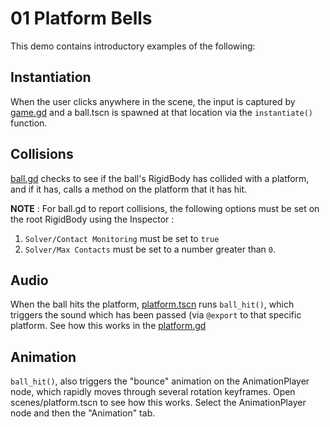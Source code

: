 # 01 Platform Bells

This demo contains introductory examples of the following: 
	
## Instantiation

When the user clicks anywhere in the scene, the input is captured by [game.gd](scripts/game.gd) and a ball.tscn is spawned at that location via the `instantiate()` function.


## Collisions

[ball.gd](scripts/ball.gd) checks to see if the ball's RigidBody has collided with a platform, and if  it has, calls a method on the platform that it has hit. 

**NOTE** : For ball.gd to report collisions, the following options must be set on the root RigidBody using the Inspector : 

1.  `Solver/Contact Monitoring` 
must be set to `true` 
2. `Solver/Max Contacts` must be set to a number
greater than `0`. 


## Audio

When the ball hits the platform, [platform.tscn](scenes/platform.tcsc) runs `ball_hit()`, which triggers the sound which has been passed (via `@export` to that specific platform. See how this works in the [platform.gd](scripts/platform.gd)


## Animation

`ball_hit()`, also triggers the "bounce" animation on the AnimationPlayer node, which rapidly moves through several rotation keyframes. Open scenes/platform.tscn to see how this works. Select the AnimationPlayer node and then the "Animation" tab.



